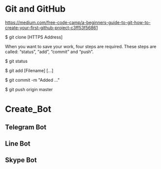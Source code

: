 # Git and GitHub
https://medium.com/free-code-camp/a-beginners-guide-to-git-how-to-create-your-first-github-project-c3ff53f56861

$ git clone [HTTPS Address]

When you want to save your work, four steps are required. These steps are called: “status”, “add”, “commit” and “push”.

$ git status

$ git add [Filename] [...]

$ git commit -m "Added ..."

$ git push origin master


# Create_Bot

## Telegram Bot


## Line Bot


## Skype Bot


